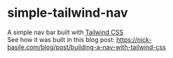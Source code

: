 # simple-tailwind-nav
A simple nav bar built with [Tailwind CSS](https://tailwindcss.com/docs/what-is-tailwind) 
<br>
See how it was built in this blog post: https://nick-basile.com/blog/post/building-a-nav-with-tailwind-css
